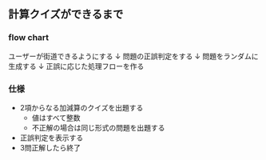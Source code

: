 ## 計算クイズができるまで

### flow chart
ユーザーが街道できるようにする
↓
問題の正誤判定をする
↓
問題をランダムに生成する
↓
正誤に応じた処理フローを作る

### 仕様
- 2項からなる加減算のクイズを出題する
  - 値はすべて整数
  - 不正解の場合は同じ形式の問題を出題する
- 正誤判定を表示する
- 3問正解したら終了